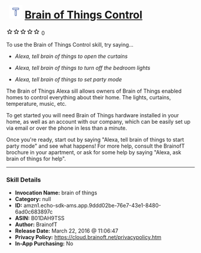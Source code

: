 # &nbsp;<img src="skill_icon" alt="Brain of Things Control icon" width="36"> [Brain of Things Control](http://alexa.amazon.com/#skills/amzn1.echo-sdk-ams.app.9ddd02be-76e7-43e1-8480-6ad0c683897c)
![0 stars](../../images/ic_star_border_black_18dp_1x.png)![0 stars](../../images/ic_star_border_black_18dp_1x.png)![0 stars](../../images/ic_star_border_black_18dp_1x.png)![0 stars](../../images/ic_star_border_black_18dp_1x.png)![0 stars](../../images/ic_star_border_black_18dp_1x.png) 0

To use the Brain of Things Control skill, try saying...

* *Alexa, tell brain of things to open the curtains*

* *Alexa, tell brain of things to turn off the bedroom lights*

* *Alexa, tell brain of things to set party mode*

The Brain of Things Alexa sill allows owners of Brain of Things enabled homes to control everything about their home. The lights, curtains, temperature, music, etc.

To get started you will need Brain of Things hardware installed in your home, as well as an account with our company, which can be easily set up via email or over the phone in less than a minute. 

Once you're ready, start out by saying "Alexa, tell brain of things to start party mode" and see what happens! For more help, consult the BrainofT brochure in your apartment, or ask for some help by saying "Alexa, ask brain of things for help".

***

### Skill Details

* **Invocation Name:** brain of things
* **Category:** null
* **ID:** amzn1.echo-sdk-ams.app.9ddd02be-76e7-43e1-8480-6ad0c683897c
* **ASIN:** B01DAH9TSS
* **Author:** BrainofT
* **Release Date:** March 22, 2016 @ 11:06:47
* **Privacy Policy:** https://cloud.brainoft.net/privacypolicy.htm
* **In-App Purchasing:** No
